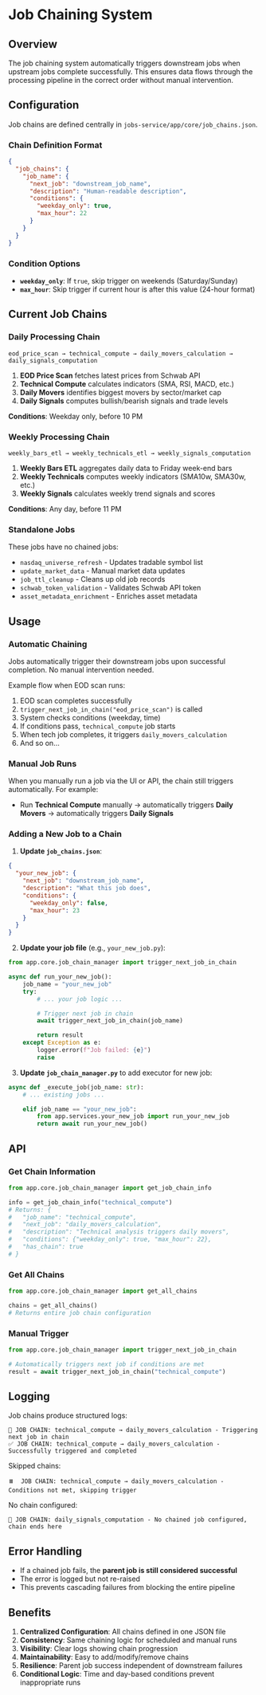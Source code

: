 # Job Chaining System

## Overview

The job chaining system automatically triggers downstream jobs when upstream jobs complete successfully. This ensures data flows through the processing pipeline in the correct order without manual intervention.

## Configuration

Job chains are defined centrally in `jobs-service/app/core/job_chains.json`.

### Chain Definition Format

```json
{
  "job_chains": {
    "job_name": {
      "next_job": "downstream_job_name",
      "description": "Human-readable description",
      "conditions": {
        "weekday_only": true,
        "max_hour": 22
      }
    }
  }
}
```

### Condition Options

- **`weekday_only`**: If `true`, skip trigger on weekends (Saturday/Sunday)
- **`max_hour`**: Skip trigger if current hour is after this value (24-hour format)

## Current Job Chains

### Daily Processing Chain

```
eod_price_scan → technical_compute → daily_movers_calculation → daily_signals_computation
```

1. **EOD Price Scan** fetches latest prices from Schwab API
2. **Technical Compute** calculates indicators (SMA, RSI, MACD, etc.)
3. **Daily Movers** identifies biggest movers by sector/market cap
4. **Daily Signals** computes bullish/bearish signals and trade levels

**Conditions**: Weekday only, before 10 PM

### Weekly Processing Chain

```
weekly_bars_etl → weekly_technicals_etl → weekly_signals_computation
```

1. **Weekly Bars ETL** aggregates daily data to Friday week-end bars
2. **Weekly Technicals** computes weekly indicators (SMA10w, SMA30w, etc.)
3. **Weekly Signals** calculates weekly trend signals and scores

**Conditions**: Any day, before 11 PM

### Standalone Jobs

These jobs have no chained jobs:
- `nasdaq_universe_refresh` - Updates tradable symbol list
- `update_market_data` - Manual market data updates
- `job_ttl_cleanup` - Cleans up old job records
- `schwab_token_validation` - Validates Schwab API token
- `asset_metadata_enrichment` - Enriches asset metadata

## Usage

### Automatic Chaining

Jobs automatically trigger their downstream jobs upon successful completion. No manual intervention needed.

Example flow when EOD scan runs:
1. EOD scan completes successfully
2. `trigger_next_job_in_chain("eod_price_scan")` is called
3. System checks conditions (weekday, time)
4. If conditions pass, `technical_compute` job starts
5. When tech job completes, it triggers `daily_movers_calculation`
6. And so on...

### Manual Job Runs

When you manually run a job via the UI or API, the chain still triggers automatically. For example:

- Run **Technical Compute** manually → automatically triggers **Daily Movers** → automatically triggers **Daily Signals**

### Adding a New Job to a Chain

1. **Update `job_chains.json`**:
```json
{
  "your_new_job": {
    "next_job": "downstream_job_name",
    "description": "What this job does",
    "conditions": {
      "weekday_only": false,
      "max_hour": 23
    }
  }
}
```

2. **Update your job file** (e.g., `your_new_job.py`):
```python
from app.core.job_chain_manager import trigger_next_job_in_chain

async def run_your_new_job():
    job_name = "your_new_job"
    try:
        # ... your job logic ...

        # Trigger next job in chain
        await trigger_next_job_in_chain(job_name)

        return result
    except Exception as e:
        logger.error(f"Job failed: {e}")
        raise
```

3. **Update `job_chain_manager.py`** to add executor for new job:
```python
async def _execute_job(job_name: str):
    # ... existing jobs ...

    elif job_name == "your_new_job":
        from app.services.your_new_job import run_your_new_job
        return await run_your_new_job()
```

## API

### Get Chain Information

```python
from app.core.job_chain_manager import get_job_chain_info

info = get_job_chain_info("technical_compute")
# Returns: {
#   "job_name": "technical_compute",
#   "next_job": "daily_movers_calculation",
#   "description": "Technical analysis triggers daily movers",
#   "conditions": {"weekday_only": true, "max_hour": 22},
#   "has_chain": true
# }
```

### Get All Chains

```python
from app.core.job_chain_manager import get_all_chains

chains = get_all_chains()
# Returns entire job chain configuration
```

### Manual Trigger

```python
from app.core.job_chain_manager import trigger_next_job_in_chain

# Automatically triggers next job if conditions are met
result = await trigger_next_job_in_chain("technical_compute")
```

## Logging

Job chains produce structured logs:

```
🔗 JOB CHAIN: technical_compute → daily_movers_calculation - Triggering next job in chain
✅ JOB CHAIN: technical_compute → daily_movers_calculation - Successfully triggered and completed
```

Skipped chains:
```
⏸️  JOB CHAIN: technical_compute → daily_movers_calculation - Conditions not met, skipping trigger
```

No chain configured:
```
🏁 JOB CHAIN: daily_signals_computation - No chained job configured, chain ends here
```

## Error Handling

- If a chained job fails, the **parent job is still considered successful**
- The error is logged but not re-raised
- This prevents cascading failures from blocking the entire pipeline

## Benefits

1. **Centralized Configuration**: All chains defined in one JSON file
2. **Consistency**: Same chaining logic for scheduled and manual runs
3. **Visibility**: Clear logs showing chain progression
4. **Maintainability**: Easy to add/modify/remove chains
5. **Resilience**: Parent job success independent of downstream failures
6. **Conditional Logic**: Time and day-based conditions prevent inappropriate runs
